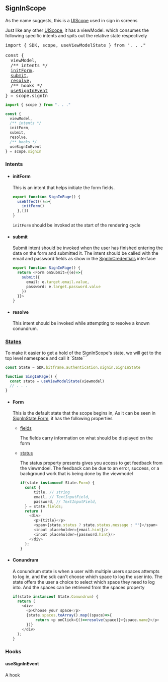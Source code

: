## SignInScope

As the name suggests, this is a [UIScope](./UIScope.md) used in sign in screens

Just like any other [UIScope](./UIScope.md), it has a viewModel. which consumes the following specific intents and spits out the relative state respectively

<pre>
import { SDK, scope, useViewModelState } from ". . ."

const {
  viewModel,
  /** intents */
  <a href="#initform">initForm</a>,
  <a href="#submit">submit</a>,
  <a href="#resolve">resolve</a>,
  /** hooks */
  <a href="#usesigninevent">useSignInEvent</a>
} = scope.signIn
</pre>

```typescript
import { scope } from ". . ."

const {
  viewModel,
  /** intents */
  initForm,
  submit,
  resolve,
  /** hooks */
  useSignInEvent
} = scope.signIn
```

### Intents

- #### initForm

  This is an intent that helps initiate the form fields.
  ```typescript
  export function SignInPage() {
    useEffect(()=>{
      initForm()
    },[])
  }
  ```

  `initForm` should be invoked at the start of the rendering cycle
- #### submit

  Submit intent should be invoked when the user has finished entering the data on the form and submitted it. The intent should be called with the email and password fields as show in
  the [SignInCredentials](../../../bitframe-authentication/services/client/core/src/jsMain/kotlin/bitframe/authentication/signin/exports/SignInCredentials.kt) interface
  ```typescript
  export function SignInPage() {
    return <Form onSubmit={(e)=>{
      submit({
        email: e.target.email.value,
        password: e.target.password.value
      })
    }}>
  }
  ```

- #### resolve

  This intent should be invoked while attempting to resolve a known conundrum.

### [States](../../../bitframe-sdk/client/core/src/commonMain/kotlin/bitframe/authentication/signin/SignInState.kt)

To make it easier to get a hold of the SignInScope's state, we will get to the top level namespace and call it `State```

```typescript
const State = SDK.bitframe.authentication.signin.SignInState

function SingInPage() {
  const state = useViewModelState(viewmodel)
  // . . .
}
```

- #### Form

  This is the default state that the scope begins in, As it can be seen in [SignInState.Form](../../../bitframe-sdk/client/core/src/commonMain/kotlin/bitframe/authentication/signin/SignInState.kt), it
  has the following properties

    - [fields](../../../bitframe-sdk/client/core/src/commonMain/kotlin/bitframe/authentication/signin/SignInFormFields.kt)

      The fields carry information on what should be displayed on the form

    - [status](../../../bitframe-utils/presenters/core/src/commonMain/kotlin/presenters/feedbacks/FormFeedback.kt)

      The status property presents gives you access to get feedback from the viewmdoel. The feedback can be due to an error, success, or a background work that is being done by the viewmodel

      ```typescript     
      if(state instanceof State.Form) {
        const { 
            title, // string
            email, // TextInputField,
            password, // TextInputField, 
        } = state.fields;
        return (
          <div>
            <p>{title}</p>
            <span>{state.status ? state.status.message : ""}</span>
            <input placeholder={email.hint}/>
            <input placeholder={password.hint}/>
          </div>
        );
      }
      ```
- #### Conundrum
  A conundrum state is when a user with multiple users spaces attempts to log in, and the sdk can't choose which space to log the user into. The state offers the user a choice to select which space
  they need to log into. And the spaces can be retrieved from the spaces property

  ```typescript      
  if(state instanceof State.Conundrum) {
    return (
      <div>
        <p>Choose your space</p>
        {state.spaces.toArray().map((space)=>{
            return <p onClick={()=>resolve(space)}>{space.name}</p>
        })}
      </div>
    );
  }
  ```

### Hooks

#### useSignInEvent

A hook